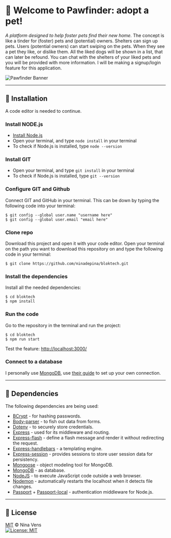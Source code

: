 # 👋 Welcome to Pawfinder: adopt a pet!
_A platform designed to help foster pets find their new home._
The concept is like a tinder for (foster) pets and (potential) owners. Shelters can sign up pets. Users (potential owners) can start swiping on the pets. When they see a pet they like, or dislike them. All the liked dogs will be shown in a list, that can later be refound. You can chat with the shelters of your liked pets and you will be provided with more information. I will be making a signup/login feature for this application. 

![Pawfinder Banner](https://user-images.githubusercontent.com/89778503/162062311-120cfb51-106c-4513-bad9-5e6ed0473a3f.png)

---

## 📝 Installation
A code editor is needed to continue.
### Install NODE.js
* [Install Node.js](https://nodejs.org/en/download/)
* Open your terminal, and type `node install` in your terminal
* To check if Node.js is installed, type `node --version`

### Install GIT
* Open your terminal, and type `git install` in your terminal
* To check if Node.js is installed, type `git --version`

### Configure GIT and Github
Connect GIT and GitHub in your terminal. This can be down by typing the following code into your terminal:
```
$ git config --global user.name "username here"
$ git config --global user.email "email here"
```

### Clone repo
Download this project and open it with your code editor. Open your terminal on the path you want to download this repository on and type the following code in your terminal:
```
$ git clone https://github.com/ninadepina/bloktech.git
```

### Install the dependencies
Install all the needed dependencies:
```
$ cd bloktech
$ npm install
```

### Run the code
Go to the repository in the terminal and run the project:
```
$ cd bloktech
$ npm run start
```
Test the feature: [http://localhost:3000/](http://localhost:3000/)

### Connect to a database
I personally use [MongoDB](https://www.mongodb.com), use [their guide](https://docs.mongodb.com/manual/tutorial/getting-started/) to set up your own connection.

---

## 🤖 Dependencies
The following dependencies are being used:
* [BCrypt](https://github.com/kelektiv/node.bcrypt.js) - for hashing passwords.
* [Body-parser](https://github.com/expressjs/body-parser) - to fish out data from forms.
* [Dotenv](https://github.com/motdotla/dotenv) - to securely store credentials.
* [Express](https://expressjs.com/en/api.html) - used for its middleware and routing.
* [Express-flash](https://github.com/RGBboy/express-flash) - define a flash message and render it without redirecting the request.
* [Express-handlebars](https://github.com/express-handlebars/express-handlebars) - a templating engine.
* [Express-session](https://github.com/expressjs/session) - provides sessions to store user session data for persistency.
* [Mongoose](https://github.com/Automattic/mongoose) - object modeling tool for MongoDB.
* [MongoDB](https://github.com/mongodb/node-mongodb-native) - as database.
* [NodeJS](https://nodejs.org/en/) - to execute JavaScript code outside a web browser.
* [Nodemon](https://github.com/remy/nodemon) - automatically restarts the localhost when it detects file changes.
* [Passport](https://github.com/jaredhanson/passport) + [Passport-local](https://github.com/jaredhanson/passport-local) - authentication middleware for Node.js.

---

## 📝 License
[MIT](https://github.com/ninadepina/bloktech/blob/main/LICENSE) © Nina Vens <br>
[![License: MIT](https://img.shields.io/badge/License-MIT-yellow.svg)](https://opensource.org/licenses/MIT)
